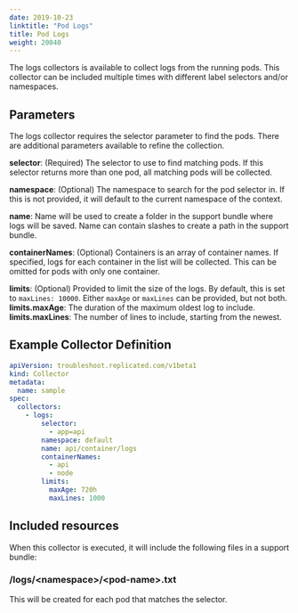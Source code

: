 ```yaml
---
date: 2019-10-23
linktitle: "Pod Logs"
title: Pod Logs
weight: 20040
---
```


The logs collectors is available to collect logs from the running pods. This collector can be included multiple times with different label selectors and/or namespaces.

## Parameters

The logs collector requires the selector parameter to find the pods. There are additional parameters available to refine the collection.

**selector**: (Required) The selector to use to find matching pods. If this selector returns more than one pod, all matching pods will be collected.

**namespace**: (Optional) The namespace to search for the pod selector in. If this is not provided, it will default to the current namespace of the context.

**name**: Name will be used to create a folder in the support bundle where logs will be saved.  Name can contain slashes to create a path in the support bundle.

**containerNames**: (Optional) Containers is an array of container names.  If specified, logs for each container in the list will be collected.  This can be omitted for pods with only one container.

**limits**: (Optional) Provided to limit the size of the logs. By default, this is set to `maxLines: 10000`. Either `maxAge` or `maxLines` can be provided, but not both.
**limits.maxAge**: The duration of the maximum oldest log to include.
**limits.maxLines**: The number of lines to include, starting from the newest.

## Example Collector Definition

```yaml
apiVersion: troubleshoot.replicated.com/v1beta1
kind: Collector
metadata:
  name: sample
spec:
  collectors:
    - logs:
        selector:
          - app=api
        namespace: default
        name: api/container/logs
        containerNames:
          - api
          - node
        limits:
          maxAge: 720h
          maxLines: 1000

```

## Included resources

When this collector is executed, it will include the following files in a support bundle:

### /logs/\<namespace\>/\<pod-name\>.txt
This will be created for each pod that matches the selector.
